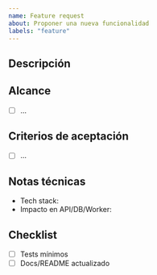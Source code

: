 ```yaml
---
name: Feature request
about: Proponer una nueva funcionalidad
labels: "feature"
---
```


## Descripción
<!-- ¿Qué problema resuelve o qué valor agrega? -->

## Alcance
- [ ] …

## Criterios de aceptación
- [ ] …

## Notas técnicas
- Tech stack:
- Impacto en API/DB/Worker:

## Checklist
- [ ] Tests mínimos
- [ ] Docs/README actualizado
